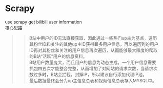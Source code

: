 # Scrapy  
use scrapy get bilibili user information  
核心思路  
>>B站中用户的ID无法直接获取，因此通过一些热门up主为基点，遍历其粉丝ID和关注的其他up主ID获得跟多用户信息，再以遍历到的用户ID再对其粉丝和关注的用户信息再次遍历，从而能够最大限度的爬取的B站“活跃”用户的信息资料。  
>>B站用户数量庞大，而且用户的信息为动态生成，一个用户信息需要抓包四五次才能整合完整，从而增加了对网站的请求次数，当请求次数过多时，B站会拦截，封掉IP，所以建议自行添加代理IP池。  
>>最后数据最终会分为up主信息总表和视频信息总表存入MYSQL中。
